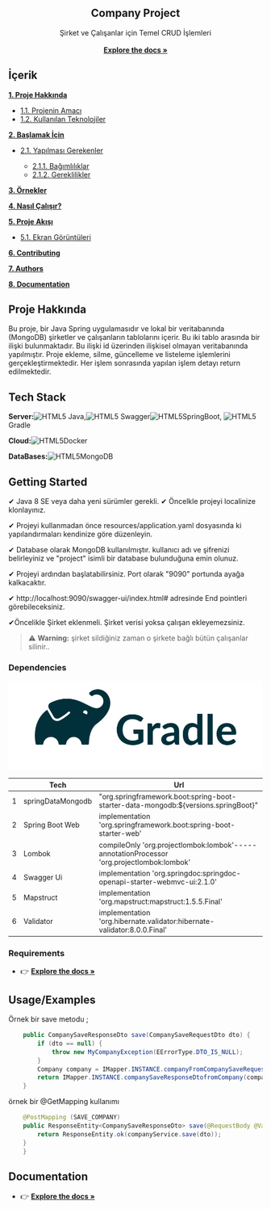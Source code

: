 
  <h2 align="center">Company Project</h2>

  <p align="center" >
Şirket ve Çalışanlar için Temel CRUD İşlemleri
    <br/>
    <br/>
    <a href="https://keremturak.github.io/taskquestion6-documentation"><strong>Explore the docs »</strong></a>

## İçerik

**[1. Proje Hakkında](#about-this-project)**

  * [1.1. Projenin Amacı](#Proje-Hakkında)
  * [1.2. Kullanılan Teknolojiler](#tech-stack)

**[2. Başlamak İçin](#getting-started)**

  * [2.1. Yapılması Gerekenler](#condition-in-the-project)

      * [2.1.1. Bağımlılıklar](#dependencies)
      * [2.1.2. Gereklilikler](#requirements)

**[3. Örnekler](#usage/examples)**

**[4. Nasıl Çalışır?](#how-to-run)**

**[5. Proje Akışı](#screenshots)**

  * [5.1. Ekran Görüntüleri](#screenshots)

**[6. Contributing](#contributing)**

**[7. Authors](#authors)**

**[8. Documentation](#documentation)**

 


## Proje Hakkında 
Bu proje, bir Java Spring uygulamasıdır ve lokal bir veritabanında (MongoDB) şirketler ve çalışanların tablolarını içerir. Bu iki tablo arasında bir ilişki bulunmaktadır. Bu ilişki id üzerinden ilişkisel olmayan veritabanında yapılmıştır. Proje ekleme, silme, güncelleme ve listeleme işlemlerini gerçekleştirmektedir. Her işlem sonrasında yapılan işlem detayı return edilmektedir.

## Tech Stack 


**Server:**<img src="https://cdn.iconscout.com/icon/free/png-512/free-java-59-1174952.png?f=avif&w=256" alt="HTML5" width="25" height="20"> Java,<img src="https://camo.githubusercontent.com/96e43701d83561899724a89d71187445b7b8f4fe84518a3ea5bec8f85bd207bf/68747470733a2f2f63646e2e737667706f726e2e636f6d2f6c6f676f732f737761676765722e737667" alt="HTML5" width="25" height="20"> Swagger<img src="https://cdn.iconscout.com/icon/free/png-512/free-spring-16-283031.png?f=avif&w=256" alt="HTML5" width="25" height="20">SpringBoot, <img src="https://cdn.iconscout.com/icon/free/png-512/free-gradle-2-1174969.png?f=avif&w=256" alt="HTML5" width="25" height="20">Gradle


**Cloud:**<img src="https://cdn.iconscout.com/icon/free/png-512/free-docker-226091.png?f=avif&w=256" alt="HTML5" width="25" height="20">Docker

**DataBases:**<img src="https://cdn.iconscout.com/icon/free/png-512/free-mongodb-3521676-2945120.png?f=avif&w=256" alt="HTML5" width="25" height="20">MongoDB



## Getting Started
✔  Java 8 SE veya daha yeni sürümler gerekli.
✔ Öncelkle projeyi localinize klonlayınız.

✔ Projeyi kullanmadan önce resources/application.yaml dosyasında ki yapılandırmaları kendinize göre düzenleyin.

✔ Database olarak MongoDB kullanılmıştır. kullanıcı adı ve şifrenizi belirleyiniz ve "project" isimli bir database bulunduğuna emin olunuz.

✔ Projeyi ardından başlatabilirsiniz. Port olarak "9090" portunda ayağa kalkacaktır. 

✔ http://localhost:9090/swagger-ui/index.html# adresinde End pointleri görebileceksiniz.

✔Öncelikle Şirket eklenmeli. Şirket verisi yoksa çalışan ekleyemezsiniz.

> :warning: **Warning:** şirket sildiğiniz zaman o şirkete bağlı bütün çalışanlar silinir..


### Dependencies
![Dependencies](https://github.com/keremturak/HR-Management-Documentation/blob/main/docs/img/Gradle_logo.png?raw=true)

|      | Tech     | Url |
|----| -------- | ------- |
|1| springDataMongodb  | "org.springframework.boot:spring-boot-starter-data-mongodb:${versions.springBoot}"    |
|2| Spring Boot Web | implementation 'org.springframework.boot:spring-boot-starter-web'     |
|3| Lombok    |compileOnly 'org.projectlombok:lombok'-----annotationProcessor 'org.projectlombok:lombok'    |
|4| Swagger Ui | implementation 'org.springdoc:springdoc-openapi-starter-webmvc-ui:2.1.0'     |
|5| Mapstruct    | implementation 'org.mapstruct:mapstruct:1.5.5.Final'   |
|6| Validator | 	implementation  'org.hibernate.validator:hibernate-validator:8.0.0.Final'    |





### Requirements
- 👉  <a href="https://keremturak.github.io/taskquestion6-documentation"><strong>Explore the docs »</strong></a>

## Usage/Examples

Örnek bir save metodu ;

```java
    public CompanySaveResponseDto save(CompanySaveRequestDto dto) {
        if (dto == null) {
            throw new MyCompanyException(EErrorType.DTO_IS_NULL);
        }
        Company company = IMapper.INSTANCE.companyFromCompanySaveRequestDto(dto);
        return IMapper.INSTANCE.companySaveResponseDtofromCompany(companyRepository.save(company));
    }
```

örnek bir @GetMapping kullanımı

```java
    @PostMapping (SAVE_COMPANY)
    public ResponseEntity<CompanySaveResponseDto> save(@RequestBody @Valid CompanySaveRequestDto dto) {
        return ResponseEntity.ok(companyService.save(dto));
    }
    }
```

## Documentation

- 👉  <a href="https://keremturak.github.io/taskquestion6-documentation"><strong>Explore the docs »</strong></a>

